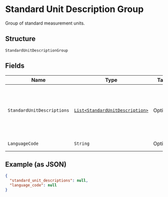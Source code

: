 
# Standard Unit Description Group

Group of standard measurement units.

## Structure

`StandardUnitDescriptionGroup`

## Fields

| Name | Type | Tags | Description | Getter |
|  --- | --- | --- | --- | --- |
| `StandardUnitDescriptions` | [`List<StandardUnitDescription>`](../../doc/models/standard-unit-description.md) | Optional | List of standard (non-custom) measurement units in this description group. | List<StandardUnitDescription> getStandardUnitDescriptions() |
| `LanguageCode` | `String` | Optional | IETF language tag. | String getLanguageCode() |

## Example (as JSON)

```json
{
  "standard_unit_descriptions": null,
  "language_code": null
}
```

